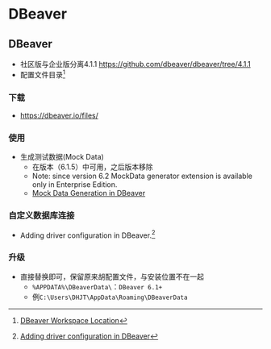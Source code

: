 # DBeaver
<!-- @author DHJT 2019-10-14 -->

## DBeaver
- 社区版与企业版分离4.1.1
https://github.com/dbeaver/dbeaver/tree/4.1.1
- 配置文件目录[^1]

### 下载
- https://dbeaver.io/files/

### 使用
- 生成测试数据(Mock Data)
    + 在版本（6.1.5）中可用，之后版本移除
    + Note: since version 6.2 MockData generator extension is available only in Enterprise Edition.
    + [Mock Data Generation in DBeaver](https://github.com/dbeaver/dbeaver/wiki/Mock-Data-Generation-in-DBeaver)

### 自定义数据库连接
- Adding driver configuration in DBeaver.[^2]

### 升级
- 直接替换即可，保留原来胡配置文件，与安装位置不在一起
    + `%APPDATA%\DBeaverData\`：`DBeaver 6.1+`
    + 例`C:\Users\DHJT\AppData\Roaming\DBeaverData`

[^1]: [DBeaver Workspace Location](https://github.com/dbeaver/dbeaver/wiki/Workspace-Location)
[^2]: [Adding driver configuration in DBeaver](https://github.com/dbeaver/dbeaver/wiki/Database-drivers#Adding%20driver%20configuration%20in%20DBeaver)